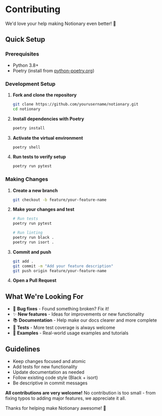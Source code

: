 # Contributing

We'd love your help making Notionary even better! 🚀

## Quick Setup

### Prerequisites

- Python 3.8+
- Poetry (install from [python-poetry.org](https://python-poetry.org/docs/#installation))

### Development Setup

1. **Fork and clone the repository**

   ```bash
   git clone https://github.com/yourusername/notionary.git
   cd notionary
   ```

2. **Install dependencies with Poetry**

   ```bash
   poetry install
   ```

3. **Activate the virtual environment**

   ```bash
   poetry shell
   ```

4. **Run tests to verify setup**
   ```bash
   poetry run pytest
   ```

### Making Changes

1. **Create a new branch**

   ```bash
   git checkout -b feature/your-feature-name
   ```

2. **Make your changes and test**

   ```bash
   # Run tests
   poetry run pytest

   # Run linting
   poetry run black .
   poetry run isort .
   ```

3. **Commit and push**

   ```bash
   git add .
   git commit -m "Add your feature description"
   git push origin feature/your-feature-name
   ```

4. **Open a Pull Request**

## What We're Looking For

- 🐛 **Bug fixes** - Found something broken? Fix it!
- ✨ **New features** - Ideas for improvements or new functionality
- 📚 **Documentation** - Help make our docs clearer and more complete
- 🧪 **Tests** - More test coverage is always welcome
- 🎨 **Examples** - Real-world usage examples and tutorials

## Guidelines

- Keep changes focused and atomic
- Add tests for new functionality
- Update documentation as needed
- Follow existing code style (Black + isort)
- Be descriptive in commit messages

**All contributions are very welcome!** No contribution is too small - from fixing typos to adding major features, we appreciate it all.

Thanks for helping make Notionary awesome! 🙏
